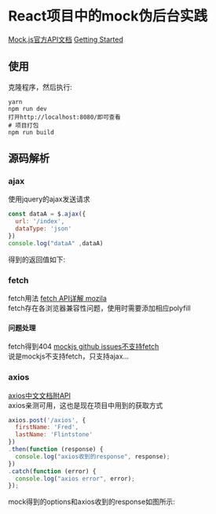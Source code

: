 # React项目中的mock伪后台实践
[Mock.js官方API文档](https://github.com/nuysoft/Mock/wiki/Mock.mock())
[Getting Started](https://github.com/nuysoft/Mock/wiki/Getting-Started)
## 使用
克隆程序，然后执行:
```
yarn
npm run dev
打开http://localhost:8080/即可查看
# 项目打包
npm run build
```
## 源码解析  
### ajax
使用jquery的ajax发送请求
```javascript
const dataA = $.ajax({
  url: '/index',
  dataType: 'json'
})
console.log("dataA" ,dataA)
```
得到的返回值如下:  

### fetch
fetch用法 [fetch API详解 mozila](https://developer.mozilla.org/zh-CN/docs/Web/API/Fetch_API/Using_Fetch)  
fetch存在各浏览器兼容性问题，使用时需要添加相应polyfill  
#### 问题处理
fetch得到404
  [mockjs github issues不支持fetch](https://github.com/nuysoft/Mock/issues?utf8=%E2%9C%93&q=fetch)  
  说是mockjs不支持fetch，只支持ajax...

### axios
[axios中文文档附API](https://www.kancloud.cn/yunye/axios/234845)  
axios亲测可用，这也是现在项目中用到的获取方式  

```javascript
axios.post('/axios', {
  firstName: 'Fred',
  lastName: 'Flintstone'
})
.then(function (response) {
  console.log("axios收到的response", response);
})
.catch(function (error) {
  console.log("axios error", error);
});
```  
mock得到的options和axios收到的response如图所示:  
